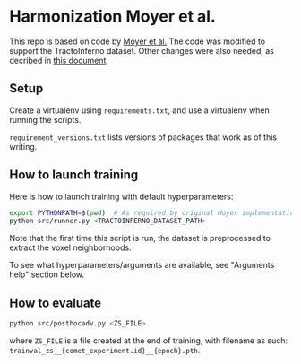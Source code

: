 # Harmonization Moyer et al.

This repo is based on code by [Moyer et al.](https://onlinelibrary.wiley.com/doi/10.1002/mrm.28243)
The code was modified to support the TractoInferno dataset. Other changes were
also needed, as decribed in [this document](https://docs.google.com/document/d/1O8dfMagJZ0Acw-0KBTsfLpLOOMRlr2PzcKOcBIYwxrM).

## Setup

Create a virtualenv using `requirements.txt`, and use a virtualenv when
running the scripts.

`requirement_versions.txt` lists versions of packages that work as of this
writing.

## How to launch training

Here is how to launch training with default hyperparameters:

```bash
export PYTHONPATH=$(pwd)  # As required by original Moyer implementation
python src/runner.py <TRACTOINFERNO_DATASET_PATH>
```

Note that the first time this script is run, the dataset is preprocessed to
extract the voxel neighborhoods.

To see what hyperparameters/arguments are available, see "Arguments help"
section below.

## How to evaluate

```bash
python src/posthocadv.py <ZS_FILE>
```

where `ZS_FILE` is a file created at the end of training,
with filename as such: `trainval_zs__{comet_experiment.id}__{epoch}.pth`.